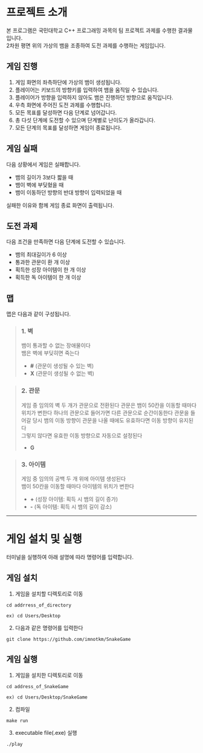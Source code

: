 # 프로젝트 소개

본 프로그램은 국민대학교 C++ 프로그래밍 과목의 팀 프로젝트 과제를 수행한 결과물입니다.  
2차원 평면 위의 가상의 뱀을 조종하여 도전 과제를 수행하는 게임입니다.

<h2>게임 진행</h2>

1. 게임 화면의 좌측하단에 가상의 뱀이 생성됩니다.
2. 플레이어는 키보드의 방향키를 입력하여 뱀을 움직일 수 있습니다.
3. 플레이어가 방향을 입력하지 않아도 뱀은 진행하던 방향으로 움직입니다.
4. 우측 화면에 주어진 도전 과제를 수행합니다.
5. 모든 목표를 달성하면 다음 단계로 넘어갑니다.  
6. 총 다섯 단계에 도전할 수 있으며 단계별로 난이도가 올라갑니다.  
7. 모든 단계의 목표를 달성하면 게임이 종료됩니다.

<h2>게임 실패</h2>

다음 상황에서 게임은 실패합니다.

* 뱀의 길이가 3보다 짧을 때
* 뱀이 벽에 부딪혔을 때
* 뱀이 이동하던 방향의 반대 방향이 입력되었을 때

실패한 이유와 함께 게임 종료 화면이 출력됩니다.

<h2>도전 과제</h2>

다음 조건을 만족하면 다음 단계에 도전할 수 있습니다.

* 뱀의 최대길이가 6 이상
* 통과한 관문이 환 개 이상
* 획득한 성장 아이템이 한 개 이상
* 획득한 독 아이템이 한 개 이상

<h2>맵</h2>

맵은 다음과 같이 구성됩니다.

> <h3>1. 벽</h3>
>
> 뱀이 통과할 수 없는 장애물이다  
> 뱀은 벽에 부딪히면 죽는다
>
> * __#__ (관문이 생성될 수 있는 벽)
> * __X__ (관문이 생성될 수 없는 벽)

> <h3>2. 관문</h3>
>
> 게임 중 임의의 벽 두 개가 관문으로 전환된다
> 관문은 뱀이 50칸을 이동할 때마다 위치가 변한다
> 하나의 관문으로 들어가면 다른 관문으로 순간이동한다
> 관문을 들어갈 당시 뱀의 이동 방향이 관문을 나올 때에도 유효하다면 이동 방향이 유지된다  
> 그렇지 않다면 유효한 이동 방향으로 자동으로 설정된다
> 
> * __G__

> <h3>3. 아이템</h3>
>
> 게임 중 임의의 공백 두 개 위에 아이템 생성된다  
> 뱀이 50칸을 이동할 때마다 아이템의 위치가 변한다  
>
> * __+__ (성장 아이템: 획득 시 뱀의 길이 증가)  
> * __-__ (독 아이템: 획득 시 뱀의 길이 감소)
-------------------------------------------

# 게임 설치 및 실행

터미널을 실행하여 아래 설명에 따라 명령어를 입력합니다.

<h2>게임 설치</h2>

1. 게임을 설치할 디렉토리로 이동   

```
cd addrress_of_directory
```

    ex) cd Users/Desktop

2. 다음과 같은 명령어를 입력한다

```
git clone https://github.com/imnotkm/SnakeGame
```

<h2>게임 실행</h2>

1. 게임을 설치한 디렉토리로 이동

```
cd address_of_SnakeGame
```

    ex) cd Users/Desktop/SnakeGame

2. 컴파일

```
make run
```

3. executable file(.exe) 실행

```
./play
```
